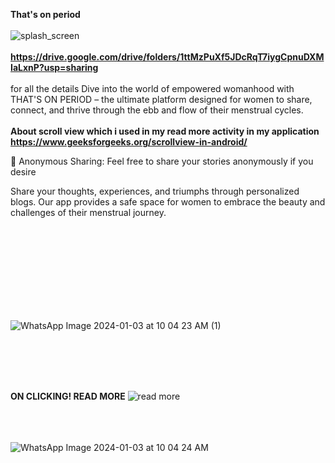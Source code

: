 **That's on period**
<br> <br>
![splash_screen](https://github.com/oystercoder/That-s-on-period-/assets/97734229/d40ee455-84db-48e1-bc1f-3d2dfe67b6c9)
<br><br>
**https://drive.google.com/drive/folders/1ttMzPuXf5JDcRqT7iygCpnuDXMIaLxnP?usp=sharing** <br> <br>for all the details
Dive into the world of empowered womanhood with THAT'S ON PERIOD – the ultimate platform designed for women to share, connect, and thrive through the ebb and flow of their menstrual cycles.
<br> <br>
**About scroll view which i used in my read more activity in my application** 
**https://www.geeksforgeeks.org/scrollview-in-android/**

🤫 Anonymous Sharing:
Feel free to share your stories anonymously if you desire

Share your thoughts, experiences, and triumphs through personalized blogs. Our app provides a safe space for women to embrace the beauty and challenges of their menstrual journey.





<br> <br>
<br> <br>

<br> <br>
<br> <br>
![WhatsApp Image 2024-01-03 at 10 04 23 AM (1)](https://github.com/oystercoder/sheneedsandroid/assets/97734229/6d5c8eba-3ec5-496f-89f0-52f4c40001d4)

<br> <br>
<br> <br>

**ON CLICKING!
 READ MORE**
![read more](https://github.com/oystercoder/sheneedsandroid/assets/97734229/24dce593-e5fa-42f5-b0be-9a8152c22f95)
<br> <br>
<br> <br>


![WhatsApp Image 2024-01-03 at 10 04 24 AM](https://github.com/oystercoder/sheneedsandroid/assets/97734229/9671d558-ef3b-43ea-af2f-41eca1f34451)
<br>  <br>





